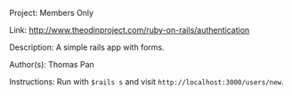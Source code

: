 Project: Members Only

Link: http://www.theodinproject.com/ruby-on-rails/authentication

Description: A simple rails app with forms. 

Author(s): Thomas Pan

Instructions: Run with `$rails s` and visit `http://localhost:3000/users/new`.